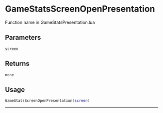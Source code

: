 # GameStatsScreenOpenPresentation
Function name in GameStatsPresentation.lua
## Parameters
`screen`
## Returns
`none`
## Usage
```lua
GameStatsScreenOpenPresentation(screen)
```
---
